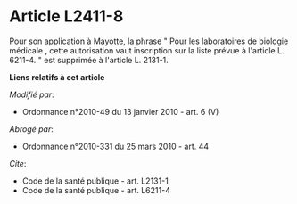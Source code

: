 # Article L2411-8

Pour son application à Mayotte, la phrase " Pour les      laboratoires de biologie médicale , cette autorisation vaut
inscription sur la liste prévue à l'article L. 6211-4. " est supprimée à l'article L. 2131-1.

**Liens relatifs à cet article**

_Modifié par_:

  - Ordonnance n°2010-49 du 13 janvier 2010 - art. 6 (V)

_Abrogé par_:

  - Ordonnance n°2010-331 du 25 mars 2010 - art. 44

_Cite_:

  - Code de la santé publique - art. L2131-1
  - Code de la santé publique - art. L6211-4
